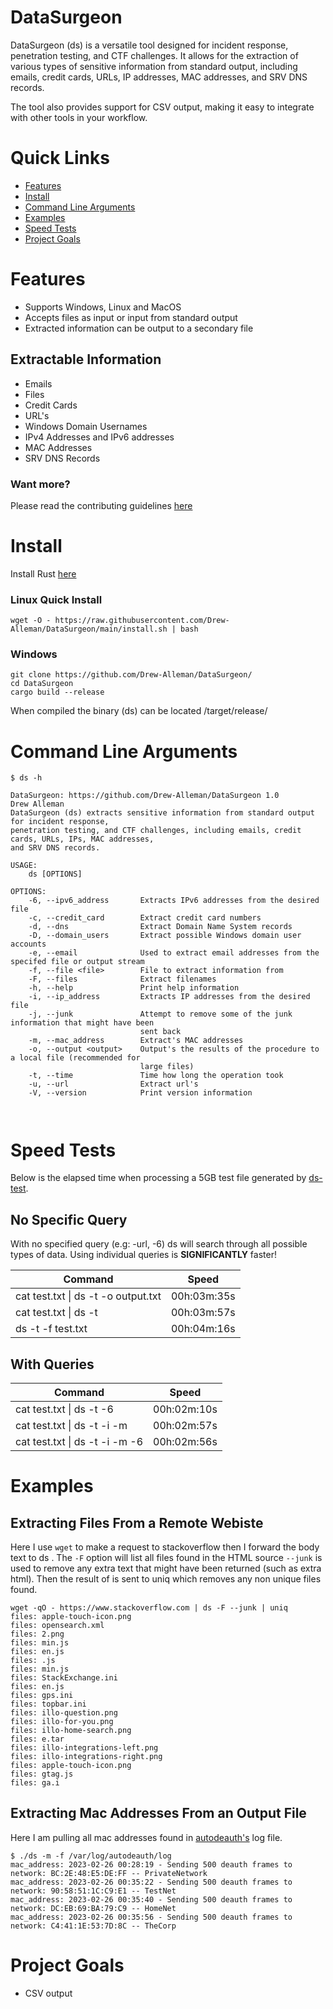 # DataSurgeon
DataSurgeon (ds) is a versatile tool designed for incident response, penetration testing, and CTF challenges. It allows for the extraction of various types of sensitive information from standard output, including emails, credit cards, URLs, IP addresses, MAC addresses, and SRV DNS records.

The tool also provides support for CSV output, making it easy to integrate with other tools in your workflow. 

# Quick Links
* [Features](#features)
* [Install](#install)
* [Command Line Arguments](#command-line-arguments)
* [Examples](#examples)
* [Speed Tests](#speed-tests)
* [Project Goals](#project-goals)

# Features
* Supports Windows, Linux and MacOS
* Accepts files as input or input from standard output
* Extracted information can be output to a secondary file


## Extractable Information 
* Emails
* Files
* Credit Cards
* URL's
* Windows Domain Usernames
* IPv4 Addresses and IPv6 addresses
* MAC Addresses
* SRV DNS Records

### Want more? 
Please read the contributing guidelines [here](https://github.com/Drew-Alleman/DataSurgeon/blob/main/CONTRIBUTING.md#adding-a-new-regex--extraction-feature)

# Install
Install Rust [here](https://www.rust-lang.org/tools/install)
### Linux Quick Install
```
wget -O - https://raw.githubusercontent.com/Drew-Alleman/DataSurgeon/main/install.sh | bash
```
### Windows 
```
git clone https://github.com/Drew-Alleman/DataSurgeon/
cd DataSurgeon
cargo build --release
```
When compiled the binary (ds) can be located /target/release/

# Command Line Arguments
```
$ ds -h                                                                                                                                                             

DataSurgeon: https://github.com/Drew-Alleman/DataSurgeon 1.0
Drew Alleman
DataSurgeon (ds) extracts sensitive information from standard output for incident response,
penetration testing, and CTF challenges, including emails, credit cards, URLs, IPs, MAC addresses,
and SRV DNS records.

USAGE:
    ds [OPTIONS]

OPTIONS:
    -6, --ipv6_address       Extracts IPv6 addresses from the desired file
    -c, --credit_card        Extract credit card numbers
    -d, --dns                Extract Domain Name System records
    -D, --domain_users       Extract possible Windows domain user accounts
    -e, --email              Used to extract email addresses from the specifed file or output stream
    -f, --file <file>        File to extract information from
    -F, --files              Extract filenames
    -h, --help               Print help information
    -i, --ip_address         Extracts IP addresses from the desired file
    -j, --junk               Attempt to remove some of the junk information that might have been
                             sent back
    -m, --mac_address        Extract's MAC addresses
    -o, --output <output>    Output's the results of the procedure to a local file (recommended for
                             large files)
    -t, --time               Time how long the operation took
    -u, --url                Extract url's
    -V, --version            Print version information

    
```

# Speed Tests
Below is the elapsed time when processing a 5GB test file generated by [ds-test](https://github.com/Drew-Alleman/ds-test). 
## No Specific Query
With no specified query (e.g: -url, -6) ds will search through all possible types of data. Using individual queries is <b>SIGNIFICANTLY</b> faster!

| Command                             | Speed          |
| ----------------------------------  | -------------- |
| cat test.txt \| ds -t -o output.txt | 00h:03m:35s   |
| cat test.txt \| ds -t               | 00h:03m:57s    |
| ds -t -f test.txt                   | 00h:04m:16s    |

## With Queries
| Command                            | Speed          |
| ---------------------------------- | -------------- |
| cat test.txt \| ds -t -6           | 00h:02m:10s    |
| cat test.txt \| ds -t -i -m        | 00h:02m:57s    |
| cat test.txt \| ds -t -i -m -6     | 00h:02m:56s    |

# Examples
## Extracting Files From a Remote Webiste
Here I use ```wget``` to make a request to stackoverflow then I forward the body text to ds . The ```-F``` option will list all files found in the HTML source ```--junk``` is used to remove any extra text that might have been returned (such as extra html). Then the result of is sent to uniq which removes any non unique files found.
```
wget -qO - https://www.stackoverflow.com | ds -F --junk | uniq                                                                                      
files: apple-touch-icon.png
files: opensearch.xml
files: 2.png
files: min.js
files: en.js
files: .js
files: min.js
files: StackExchange.ini
files: en.js
files: gps.ini
files: topbar.ini
files: illo-question.png
files: illo-for-you.png
files: illo-home-search.png
files: e.tar
files: illo-integrations-left.png
files: illo-integrations-right.png
files: apple-touch-icon.png
files: gtag.js
files: ga.i
```

## Extracting Mac Addresses From an Output File
Here I am pulling all mac addresses found in [autodeauth's](https://github.com/Drew-Alleman/autodeauth) log file.
```
$ ./ds -m -f /var/log/autodeauth/log     
mac_address: 2023-02-26 00:28:19 - Sending 500 deauth frames to network: BC:2E:48:E5:DE:FF -- PrivateNetwork
mac_address: 2023-02-26 00:35:22 - Sending 500 deauth frames to network: 90:58:51:1C:C9:E1 -- TestNet
mac_address: 2023-02-26 00:35:40 - Sending 500 deauth frames to network: DC:EB:69:BA:79:C9 -- HomeNet
mac_address: 2023-02-26 00:35:56 - Sending 500 deauth frames to network: C4:41:1E:53:7D:8C -- TheCorp
```
# Project Goals
* CSV output
